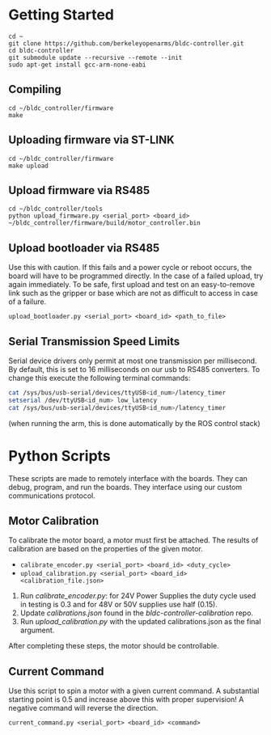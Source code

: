 # Getting Started
```
cd ~
git clone https://github.com/berkeleyopenarms/bldc-controller.git
cd bldc-controller
git submodule update --recursive --remote --init
sudo apt-get install gcc-arm-none-eabi
```

## Compiling
```
cd ~/bldc_controller/firmware
make
```

## Uploading firmware via ST-LINK
```
cd ~/bldc_controller/firmware
make upload
```

## Upload firmware via RS485
```
cd ~/bldc_controller/tools
python upload_firmware.py <serial_port> <board_id> ~/bldc_controller/firmware/build/motor_controller.bin
```

## Upload bootloader via RS485
Use this with caution. If this fails and a power cycle or reboot occurs, the board will have to be programmed directly. In the case of a failed upload, try again immediately. To be safe, first upload and test on an easy-to-remove link such as the gripper or base which are not as difficult to access in case of a failure.

`upload_bootloader.py <serial_port> <board_id> <path_to_file>`

## Serial Transmission Speed Limits
Serial device drivers only permit at most one transmission per millisecond. By default, this is set to 16 milliseconds on our usb to RS485 converters. To change this execute the following terminal commands:

```bash
cat /sys/bus/usb-serial/devices/ttyUSB<id_num>/latency_timer
setserial /dev/ttyUSB<id_num> low_latency
cat /sys/bus/usb-serial/devices/ttyUSB<id_num>/latency_timer
```

(when running the arm, this is done automatically by the ROS control stack)

# Python Scripts
These scripts are made to remotely interface with the boards. They can debug, program, and run the boards. They interface using our custom communications protocol.

## Motor Calibration
To calibrate the motor board, a motor must first be attached. The results of calibration are based on the properties of the given motor.

* `calibrate_encoder.py <serial_port> <board_id> <duty_cycle>`
* `upload_calibration.py <serial_port> <board_id> <calibration_file.json>`

1. Run _calibrate_encoder.py_: for 24V Power Supplies the duty cycle used in testing is 0.3 and for 48V or 50V supplies use half (0.15).
2. Update _calibrations.json_ found in the _bldc-controller-calibration_ repo.
3. Run _upload_calibration.py_ with the updated calibrations.json as the final argument.

After completing these steps, the motor should be controllable.

## Current Command
Use this script to spin a motor with a given current command. A substantial starting point is 0.5 and increase above this with proper supervision! A negative command will reverse the direction.

`current_command.py <serial_port> <board_id> <command>`
